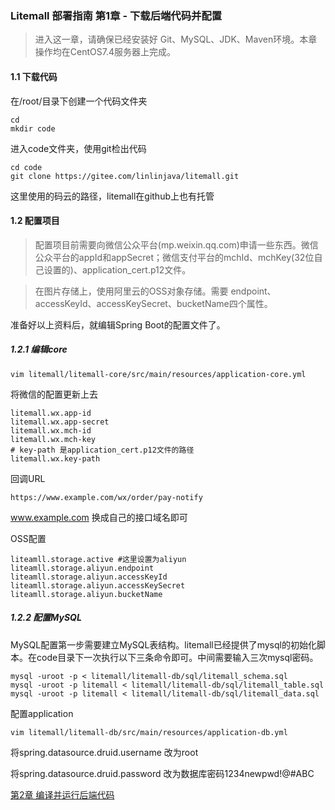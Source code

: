 ### Litemall 部署指南 第1章 - 下载后端代码并配置

>进入这一章，请确保已经安装好 Git、MySQL、JDK、Maven环境。本章操作均在CentOS7.4服务器上完成。

#### 1.1 下载代码
在/root/目录下创建一个代码文件夹
	
	cd 
	mkdir code

进入code文件夹，使用git检出代码

	cd code
	git clone https://gitee.com/linlinjava/litemall.git

这里使用的码云的路径，litemall在github上也有托管

#### 1.2 配置项目

> 配置项目前需要向微信公众平台(mp.weixin.qq.com)申请一些东西。微信公众平台的appId和appSecret；微信支付平台的mchId、mchKey(32位自己设置的)、application_cert.p12文件。

> 在图片存储上，使用阿里云的OSS对象存储。需要 endpoint、accessKeyId、accessKeySecret、bucketName四个属性。

准备好以上资料后，就编辑Spring Boot的配置文件了。

##### 1.2.1 编辑core
	vim litemall/litemall-core/src/main/resources/application-core.yml

将微信的配置更新上去

	litemall.wx.app-id
	litemall.wx.app-secret
	litemall.wx.mch-id
	litemall.wx.mch-key
	# key-path 是application_cert.p12文件的路径
	litemall.wx.key-path 

回调URL

	https://www.example.com/wx/order/pay-notify

www.example.com 换成自己的接口域名即可

OSS配置

	liteamll.storage.active #这里设置为aliyun
	liteamll.storage.aliyun.endpoint
	liteamll.storage.aliyun.accessKeyId
	liteamll.storage.aliyun.accessKeySecret
	liteamll.storage.aliyun.bucketName

##### 1.2.2 配置MySQL

MySQL配置第一步需要建立MySQL表结构。litemall已经提供了mysql的初始化脚本。在code目录下一次执行以下三条命令即可。中间需要输入三次mysql密码。

	mysql -uroot -p < litemall/litemall-db/sql/litemall_schema.sql
	mysql -uroot -p litemall < litemall/litemall-db/sql/litemall_table.sql
	mysql -uroot -p litemall < litemall/litemall-db/sql/litemall_data.sql

配置application

	vim litemall/litemall-db/src/main/resources/application-db.yml

将spring.datasource.druid.username 改为root

将spring.datasource.druid.password 改为数据库密码1234newpwd!@#ABC


[第2章 编译并运行后端代码](https://github.com/iotechn/litemall-guide-doc/blob/master/Chapter-2.md)

